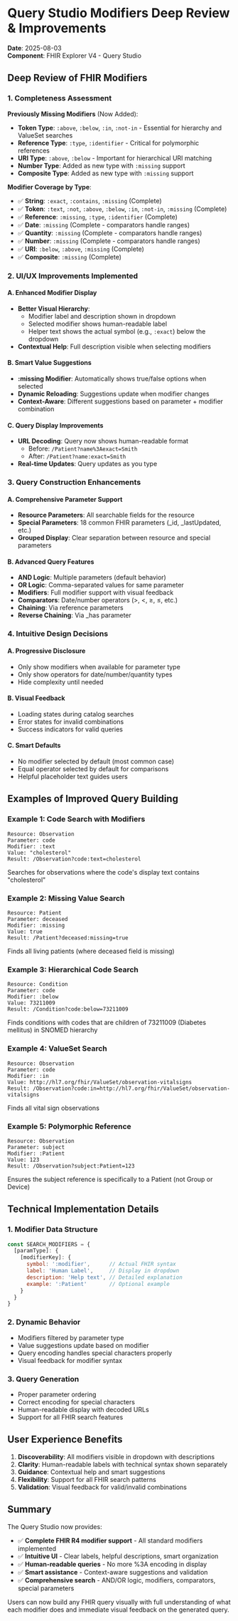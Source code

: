 # Query Studio Modifiers Deep Review & Improvements

**Date**: 2025-08-03  
**Component**: FHIR Explorer V4 - Query Studio

## Deep Review of FHIR Modifiers

### 1. Completeness Assessment

**Previously Missing Modifiers** (Now Added):
- **Token Type**: `:above`, `:below`, `:in`, `:not-in` - Essential for hierarchy and ValueSet searches
- **Reference Type**: `:type`, `:identifier` - Critical for polymorphic references
- **URI Type**: `:above`, `:below` - Important for hierarchical URI matching
- **Number Type**: Added as new type with `:missing` support
- **Composite Type**: Added as new type with `:missing` support

**Modifier Coverage by Type**:
- ✅ **String**: `:exact`, `:contains`, `:missing` (Complete)
- ✅ **Token**: `:text`, `:not`, `:above`, `:below`, `:in`, `:not-in`, `:missing` (Complete)
- ✅ **Reference**: `:missing`, `:type`, `:identifier` (Complete)
- ✅ **Date**: `:missing` (Complete - comparators handle ranges)
- ✅ **Quantity**: `:missing` (Complete - comparators handle ranges)
- ✅ **Number**: `:missing` (Complete - comparators handle ranges)
- ✅ **URI**: `:below`, `:above`, `:missing` (Complete)
- ✅ **Composite**: `:missing` (Complete)

### 2. UI/UX Improvements Implemented

#### A. Enhanced Modifier Display
- **Better Visual Hierarchy**: 
  - Modifier label and description shown in dropdown
  - Selected modifier shows human-readable label
  - Helper text shows the actual symbol (e.g., `:exact`) below the dropdown
- **Contextual Help**: Full description visible when selecting modifiers

#### B. Smart Value Suggestions
- **:missing Modifier**: Automatically shows true/false options when selected
- **Dynamic Reloading**: Suggestions update when modifier changes
- **Context-Aware**: Different suggestions based on parameter + modifier combination

#### C. Query Display Improvements
- **URL Decoding**: Query now shows human-readable format
  - Before: `/Patient?name%3Aexact=Smith`
  - After: `/Patient?name:exact=Smith`
- **Real-time Updates**: Query updates as you type

### 3. Query Construction Enhancements

#### A. Comprehensive Parameter Support
- **Resource Parameters**: All searchable fields for the resource
- **Special Parameters**: 18 common FHIR parameters (_id, _lastUpdated, etc.)
- **Grouped Display**: Clear separation between resource and special parameters

#### B. Advanced Query Features
- **AND Logic**: Multiple parameters (default behavior)
- **OR Logic**: Comma-separated values for same parameter
- **Modifiers**: Full modifier support with visual feedback
- **Comparators**: Date/number operators (>, <, ≥, ≤, etc.)
- **Chaining**: Via reference parameters
- **Reverse Chaining**: Via _has parameter

### 4. Intuitive Design Decisions

#### A. Progressive Disclosure
- Only show modifiers when available for parameter type
- Only show operators for date/number/quantity types
- Hide complexity until needed

#### B. Visual Feedback
- Loading states during catalog searches
- Error states for invalid combinations
- Success indicators for valid queries

#### C. Smart Defaults
- No modifier selected by default (most common case)
- Equal operator selected by default for comparisons
- Helpful placeholder text guides users

## Examples of Improved Query Building

### Example 1: Code Search with Modifiers
```
Resource: Observation
Parameter: code
Modifier: :text
Value: "cholesterol"
Result: /Observation?code:text=cholesterol
```
Searches for observations where the code's display text contains "cholesterol"

### Example 2: Missing Value Search
```
Resource: Patient
Parameter: deceased
Modifier: :missing
Value: true
Result: /Patient?deceased:missing=true
```
Finds all living patients (where deceased field is missing)

### Example 3: Hierarchical Code Search
```
Resource: Condition
Parameter: code
Modifier: :below
Value: 73211009
Result: /Condition?code:below=73211009
```
Finds conditions with codes that are children of 73211009 (Diabetes mellitus) in SNOMED hierarchy

### Example 4: ValueSet Search
```
Resource: Observation
Parameter: code
Modifier: :in
Value: http://hl7.org/fhir/ValueSet/observation-vitalsigns
Result: /Observation?code:in=http://hl7.org/fhir/ValueSet/observation-vitalsigns
```
Finds all vital sign observations

### Example 5: Polymorphic Reference
```
Resource: Observation
Parameter: subject
Modifier: :Patient
Value: 123
Result: /Observation?subject:Patient=123
```
Ensures the subject reference is specifically to a Patient (not Group or Device)

## Technical Implementation Details

### 1. Modifier Data Structure
```javascript
const SEARCH_MODIFIERS = {
  [paramType]: {
    [modifierKey]: {
      symbol: ':modifier',      // Actual FHIR syntax
      label: 'Human Label',     // Display in dropdown
      description: 'Help text', // Detailed explanation
      example: ':Patient'       // Optional example
    }
  }
}
```

### 2. Dynamic Behavior
- Modifiers filtered by parameter type
- Value suggestions update based on modifier
- Query encoding handles special characters properly
- Visual feedback for modifier syntax

### 3. Query Generation
- Proper parameter ordering
- Correct encoding for special characters
- Human-readable display with decoded URLs
- Support for all FHIR search features

## User Experience Benefits

1. **Discoverability**: All modifiers visible in dropdown with descriptions
2. **Clarity**: Human-readable labels with technical syntax shown separately
3. **Guidance**: Contextual help and smart suggestions
4. **Flexibility**: Support for all FHIR search patterns
5. **Validation**: Visual feedback for valid/invalid combinations

## Summary

The Query Studio now provides:
- ✅ **Complete FHIR R4 modifier support** - All standard modifiers implemented
- ✅ **Intuitive UI** - Clear labels, helpful descriptions, smart organization
- ✅ **Human-readable queries** - No more %3A encoding in display
- ✅ **Smart assistance** - Context-aware suggestions and validation
- ✅ **Comprehensive search** - AND/OR logic, modifiers, comparators, special parameters

Users can now build any FHIR query visually with full understanding of what each modifier does and immediate visual feedback on the generated query.